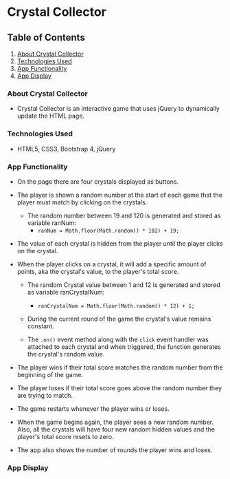 # Crystal Collector

## Table of Contents 
1. [About Crystal Collector](#about)
2. [Technologies Used](#tech)
3. [App Functionality](#function)
4. [App Display](#display)

### <a name="about"></a> About Crystal Collector
* Crystal Collector is an interactive game that uses jQuery to dynamically update the HTML page. 

### <a name="tech"></a> Technologies Used
* HTML5, CSS3, Bootstrap 4, jQuery

### <a name="function"></a> App Functionality
* On the page there are four crystals displayed as buttons. 

* The player is shown a random number at the start of each game that the player must match by clicking on the crystals.
    * The random number between 19 and 120 is generated and stored as variable ranNum:
        * `ranNum = Math.floor(Math.random() * 102) + 19;`

* The value of each crystal is hidden from the player until the player clicks on the crystal.

* When the player clicks on a crystal, it will add a specific amount of points, aka the crystal's value, to the player's total score.
    * The random Crystal value between 1 and 12 is generated and stored as variable ranCrystalNum:
        * `ranCrystalNum = Math.floor(Math.random() * 12) + 1;`
    * During the current round of the game the crystal's value remains constant. 

    * The `.on()` event method along with the `click` event handler was attached to each crystal and when triggered, the function generates the crystal's random value.

* The player wins if their total score matches the random number from the beginning of the game.

* The player loses if their total score goes above the random number they are trying to match.

* The game restarts whenever the player wins or loses.

* When the game begins again, the player sees a new random number. Also, all the crystals will have four new random hidden values and the player's total score resets to zero.

* The app also shows the number of rounds the player wins and loses. 

### <a name="display"></a> App Display